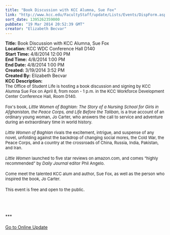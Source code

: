 ```yaml
---
title: "Book Discussion with KCC Alumna, Sue Fox"
link: "http://www.kcc.edu/FacultyStaff/update/Lists/Events/DispForm.aspx?ID=507"
sort_date: 1395262359000
pubDate: "19 Mar 2014 20:52:39 GMT"
creator: "Elizabeth Becvar"
---
```


<div><b>Title:</b> Book Discussion with KCC Alumna, Sue Fox</div>
<div><b>Location:</b> KCC WDC Conference Hall D140</div>
<div><b>Start Time:</b> 4/8/2014 12:00 PM</div>
<div><b>End Time:</b> 4/8/2014 1:00 PM</div>
<div><b>End Date:</b> 4/8/2014 1:00 PM</div>
<div><b>Created:</b> 3/19/2014 3:52 PM</div>
<div><b>Created By:</b> Elizabeth Becvar</div>
<div><b>KCC Description:</b> <div class="ExternalClassD0C9690B346A4A86AAE65ED61A484BA4">
<div><font size="2">The Office of Student Life is hosting a book discussion and signing by KCC Alumna Sue Fox on April 8, from noon - 1 p.m. in the KCC Workforce Development Center Conference Hall, Room D140. </font></div>
<div><font size="2"></font> </div>
<div><font size="2">Fox's book, <em>Little Women of Baghlan: The Story of a Nursing School for Girls in Afghanistan, the Peace Corps, and Life Before the Taliban</em>, is a true account of an ordinary young woman, Jo Carter, who answers the call to service and adventure during an extraordinary time in world history. </font></div>
<div><font size="2"></font> </div>
<div><font size="2"><em>Little Women of Baghlan</em> rivals the excitement, intrigue, and suspense of any novel, unfolding against the backdrop of changing social mores, the Cold War, the Peace Corps, and a country at the crossroads of China, Russia, India, Pakistan, and Iran.</font></div>
<div><font size="2"></font> </div>
<div><font size="2"><em>Little Women</em> launched to five star reviews on amazon.com, and comes “highly recommended” by <em>Daily Journal</em> editor Phil Angelo.</font></div>
<div><font size="2"></font> </div>
<div><font size="2">Come meet the talented KCC alum and author, Sue Fox, as well as the person who inspired the book, Jo Carter.</font></div>
<div><font size="2"></font> </div>
<div><font size="2">This event is free and open to the public</font>.</div>
<div> </div>
<div> </div>
<div> </div>
<div> </div>
<div>***</div>
<div> </div>
<div><a href="/FacultyStaff/update/Pages/dailyupdate.aspx">Go to Online Update</a></div>
<div> </div>
<div> </div>
<div> </div></div></div>
